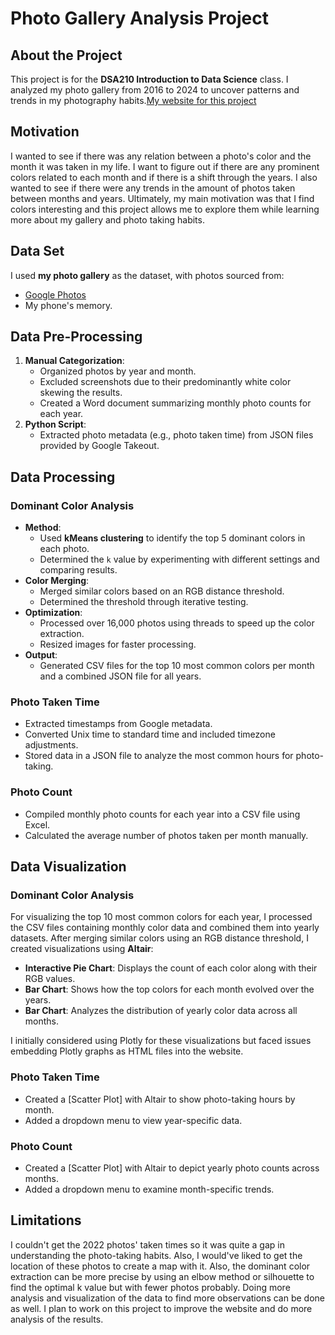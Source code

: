 
# Photo Gallery Analysis Project

## About the Project
This project is for the **DSA210 Introduction to Data Science** class. I analyzed my photo gallery from 2016 to 2024 to uncover patterns and trends in my photography habits.[My website for this project](https://zeynep-0.github.io/DSA210-Project/index.html#)



## Motivation
I wanted to see if there was any relation between a photo's color and the month it was taken in my life. I want to figure out if there are any prominent colors related to each month and if there is a shift through the years. I also wanted to see if there were any trends in the amount of photos taken between months and years. Ultimately, my main motivation was that I find colors interesting and this project allows me to explore them while learning more about my gallery and photo taking habits.



## Data Set
I used **my photo gallery** as the dataset, with photos sourced from:
- [Google Photos](https://photos.google.com/)
- My phone's memory.


## Data Pre-Processing
1. **Manual Categorization**:
   - Organized photos by year and month.
   - Excluded screenshots due to their predominantly white color skewing the results.
   - Created a Word document summarizing monthly photo counts for each year.
2. **Python Script**:
   - Extracted photo metadata (e.g., photo taken time) from JSON files provided by Google Takeout.
  

## Data Processing

### Dominant Color Analysis
- **Method**:
  - Used **kMeans clustering** to identify the top 5 dominant colors in each photo.
  - Determined the `k` value by experimenting with different settings and comparing results.
- **Color Merging**:
  - Merged similar colors based on an RGB distance threshold.
  - Determined the threshold through iterative testing.
- **Optimization**:
  - Processed over 16,000 photos using threads to speed up the color extraction.
  - Resized images for faster processing.
- **Output**:
  - Generated CSV files for the top 10 most common colors per month and a combined JSON file for all years.

### Photo Taken Time
- Extracted timestamps from Google metadata.
- Converted Unix time to standard time and included timezone adjustments.
- Stored data in a JSON file to analyze the most common hours for photo-taking.

### Photo Count
- Compiled monthly photo counts for each year into a CSV file using Excel.
- Calculated the average number of photos taken per month manually.

## Data Visualization

### Dominant Color Analysis
For visualizing the top 10 most common colors for each year, I processed the CSV files containing monthly color data and combined them into yearly datasets. After merging similar colors using an RGB distance threshold, I created visualizations using **Altair**:

- **Interactive Pie Chart**: Displays the count of each color along with their RGB values.
- **Bar Chart**: Shows how the top colors for each month evolved over the years.
- **Bar Chart**: Analyzes the distribution of yearly color data across all months.

I initially considered using Plotly for these visualizations but faced issues embedding Plotly graphs as HTML files into the website. 


### Photo Taken Time
- Created a [Scatter Plot] with Altair to show photo-taking hours by month.
- Added a dropdown menu to view year-specific data.

### Photo Count
- Created a [Scatter Plot] with Altair to depict yearly photo counts across months.
- Added a dropdown menu to examine month-specific trends.


## Limitations
I couldn't get the 2022 photos' taken times so it was quite a gap in understanding the photo-taking habits. Also, I would've liked to get the location of these photos to create a map with it. Also, the dominant color extraction can be more precise by using an elbow method or silhouette to find the optimal k value but with fewer photos probably. Doing more analysis and visualization of the data to find more observations can be done as well. I plan to work on this project to improve the website and do more analysis of the results.
